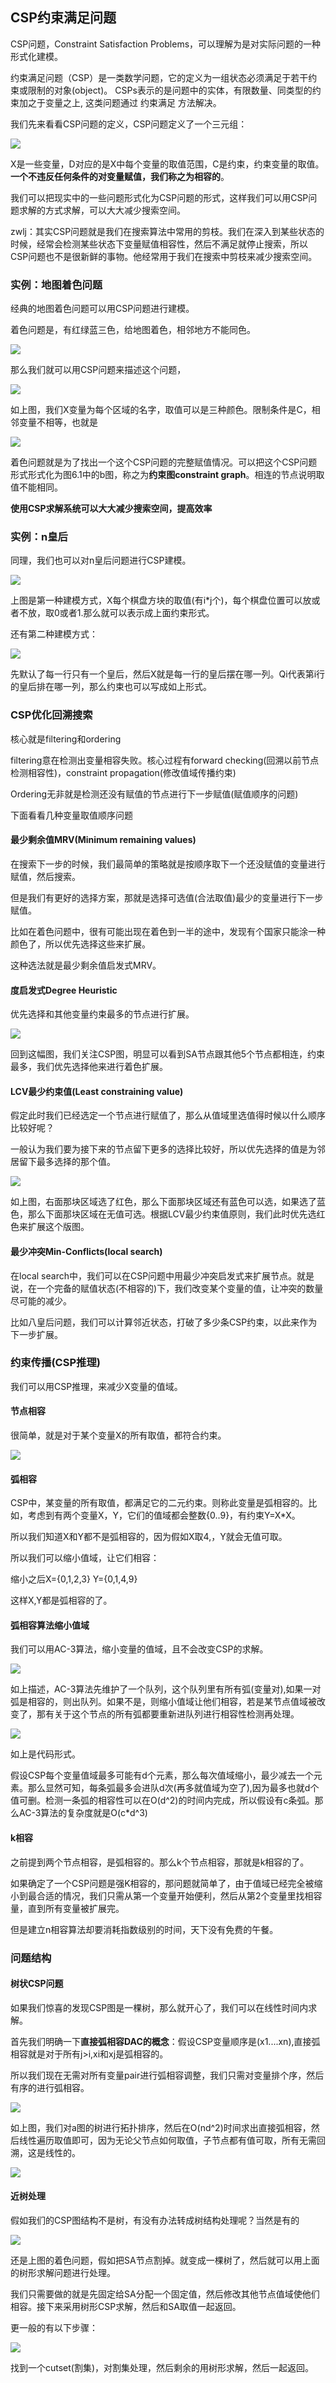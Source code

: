 ## CSP约束满足问题
CSP问题，Constraint Satisfaction Problems，可以理解为是对实际问题的一种形式化建模。

约束满足问题（CSP）是一类数学问题，它的定义为一组状态必须满足于若干约束或限制的对象(object)。
CSPs表示的是问题中的实体，有限数量、同类型的约束加之于变量之上, 这类问题通过 约束满足 方法解决。

我们先来看看CSP问题的定义，CSP问题定义了一个三元组：

![](image/csp0.jpg)

X是一些变量，D对应的是X中每个变量的取值范围，C是约束，约束变量的取值。**一个不违反任何条件的对变量赋值，我们称之为相容的**。

我们可以把现实中的一些问题形式化为CSP问题的形式，这样我们可以用CSP问题求解的方式求解，可以大大减少搜索空间。

zwlj：其实CSP问题就是我们在搜索算法中常用的剪枝。我们在深入到某些状态的时候，经常会检测某些状态下变量赋值相容性，然后不满足就停止搜索，所以CSP问题也不是很新鲜的事物。他经常用于我们在搜索中剪枝来减少搜索空间。

### 实例：地图着色问题
经典的地图着色问题可以用CSP问题进行建模。

着色问题是，有红绿蓝三色，给地图着色，相邻地方不能同色。

![](image/csp1.jpg)

那么我们就可以用CSP问题来描述这个问题，

![](image/csp3.jpg)

如上图，我们X变量为每个区域的名字，取值可以是三种颜色。限制条件是C，相邻变量不相等，也就是

![](image/csp4.jpg)

着色问题就是为了找出一个这个CSP问题的完整赋值情况。可以把这个CSP问题形式形式化为图6.1中的b图，称之为**约束图constraint graph**。相连的节点说明取值不能相同。

**使用CSP求解系统可以大大减少搜索空间，提高效率**

### 实例：n皇后
同理，我们也可以对n皇后问题进行CSP建模。

![](image/csp5.jpg)

上图是第一种建模方式，X每个棋盘方块的取值(有i*j个)，每个棋盘位置可以放或者不放，取0或者1.那么就可以表示成上面约束形式。

还有第二种建模方式：

![](image/csp6.jpg)

先默认了每一行只有一个皇后，然后X就是每一行的皇后摆在哪一列。Qi代表第i行的皇后排在哪一列，那么约束也可以写成如上形式。

### CSP优化回溯搜索
核心就是filtering和ordering

filtering意在检测出变量相容失败。核心过程有forward checking(回溯以前节点检测相容性)，constraint propagation(修改值域传播约束)

Ordering无非就是检测还没有赋值的节点进行下一步赋值(赋值顺序的问题)

下面看看几种变量取值顺序问题

#### 最少剩余值MRV(Minimum remaining values)
在搜索下一步的时候，我们最简单的策略就是按顺序取下一个还没赋值的变量进行赋值，然后搜索。

但是我们有更好的选择方案，那就是选择可选值(合法取值)最少的变量进行下一步赋值。

比如在着色问题中，很有可能出现在着色到一半的途中，发现有个国家只能涂一种颜色了，所以优先选择这些来扩展。

这种选法就是最少剩余值启发式MRV。

#### 度启发式Degree Heuristic
优先选择和其他变量约束最多的节点进行扩展。

![](image/csp1.jpg)

回到这幅图，我们关注CSP图，明显可以看到SA节点跟其他5个节点都相连，约束最多，我们优先选择他来进行着色扩展。

#### LCV最少约束值(Least constraining value)
假定此时我们已经选定一个节点进行赋值了，那么从值域里选值得时候以什么顺序比较好呢？

一般认为我们要为接下来的节点留下更多的选择比较好，所以优先选择的值是为邻居留下最多选择的那个值。

![](image/csp10.jpg)

如上图，右面那块区域选了红色，那么下面那块区域还有蓝色可以选，如果选了蓝色，那么下面那块区域在无值可选。根据LCV最少约束值原则，我们此时优先选红色来扩展这个版图。

#### 最少冲突Min-Conflicts(local search)

在local search中，我们可以在CSP问题中用最少冲突启发式来扩展节点。就是说，在一个完备的赋值状态(不相容的)下，我们改变某个变量的值，让冲突的数量尽可能的减少。

比如八皇后问题，我们可以计算邻近状态，打破了多少条CSP约束，以此来作为下一步扩展。

### 约束传播(CSP推理)
我们可以用CSP推理，来减少X变量的值域。

#### 节点相容
很简单，就是对于某个变量X的所有取值，都符合约束。

![](image/csp7.jpg)

#### 弧相容
CSP中，某变量的所有取值，都满足它的二元约束。则称此变量是弧相容的。比如，考虑到有两个变量X，Y，它们的值域都会整数{0..9}，有约束Y=X\*X。

所以我们知道X和Y都不是弧相容的，因为假如X取4,，Y就会无值可取。

所以我们可以缩小值域，让它们相容：

缩小之后X={0,1,2,3} Y={0,1,4,9}

这样X,Y都是弧相容的了。

#### 弧相容算法缩小值域
我们可以用AC-3算法，缩小变量的值域，且不会改变CSP的求解。

![](image/csp8.jpg)

如上描述，AC-3算法先维护了一个队列，这个队列里有所有弧(变量对),如果一对弧是相容的，则出队列。如果不是，则缩小值域让他们相容，若是某节点值域被改变了，那有关于这个节点的所有弧都要重新进队列进行相容性检测再处理。

![](image/csp9.jpg)

如上是代码形式。

假设CSP每个变量值域最多可能有d个元素，那么每次值域缩小，最少减去一个元素。那么显然可知，每条弧最多会进队d次(再多就值域为空了),因为最多也就d个值可删。检测一条弧的相容性可以在O(d^2)的时间内完成，所以假设有c条弧。那么AC-3算法的复杂度就是O(c*d^3)

#### k相容
之前提到两个节点相容，是弧相容的。那么k个节点相容，那就是k相容的了。

如果确定了一个CSP问题是强K相容的，那问题就简单了，由于值域已经完全被缩小到最合适的情况，我们只需从第一个变量开始便利，然后从第2个变量里找相容量，直到所有变量被扩展完。

但是建立n相容算法却要消耗指数级别的时间，天下没有免费的午餐。

### 问题结构

#### 树状CSP问题
如果我们惊喜的发现CSP图是一棵树，那么就开心了，我们可以在线性时间内求解。

首先我们明确一下**直接弧相容DAC的概念**：假设CSP变量顺序是(x1....xn),直接弧相容就是对于所有j>i,xi和xj是弧相容的。

所以我们现在无需对所有变量pair进行弧相容调整，我们只需对变量排个序，然后有序的进行弧相容。

![](image/csp11.jpg)

如上图，我们对a图的树进行拓扑排序，然后在O(nd^2)时间求出直接弧相容，然后线性遍历取值即可，因为无论父节点如何取值，子节点都有值可取，所有无需回溯，这是线性的。

![](image/csp13.jpg)

#### 近树处理
假如我们的CSP图结构不是树，有没有办法转成树结构处理呢？当然是有的

![](image/csp14.jpg)

还是上图的着色问题，假如把SA节点割掉。就变成一棵树了，然后就可以用上面的树形求解问题进行处理。

我们只需要做的就是先固定给SA分配一个固定值，然后修改其他节点值域使他们相容。接下来采用树形CSP求解，然后和SA取值一起返回。

更一般的有以下步骤：

![](image/csp12.jpg)

找到一个cutset(割集)，对割集处理，然后剩余的用树形求解，然后一起返回。
